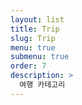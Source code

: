 ```yaml
---
layout: list
title: Trip
slug: Trip
menu: true
submenu: true
order: 7
description: >
  여행 카테고리
---
```

